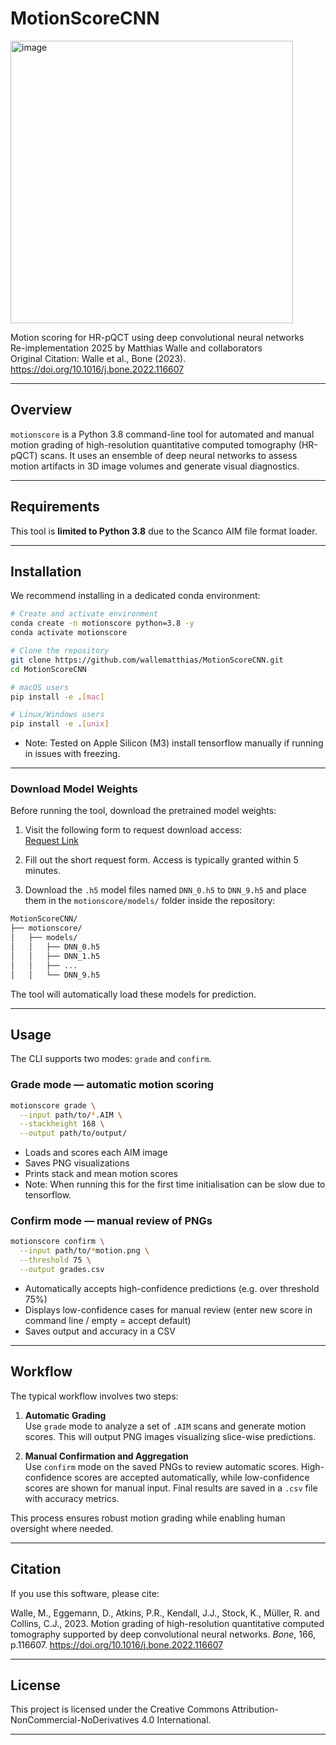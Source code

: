 # MotionScoreCNN

<img width="452" alt="image" src="https://github.com/OpenMSKImaging/MotionScoreCNN/assets/92020703/f4d8da86-4769-46b0-8eb5-dbd91b379762">

Motion scoring for HR-pQCT using deep convolutional neural networks  
Re-implementation 2025 by Matthias Walle and collaborators  
Original Citation: Walle et al., Bone (2023). https://doi.org/10.1016/j.bone.2022.116607

---

## Overview

`motionscore` is a Python 3.8 command-line tool for automated and manual motion grading of high-resolution quantitative computed tomography (HR-pQCT) scans. It uses an ensemble of deep neural networks to assess motion artifacts in 3D image volumes and generate visual diagnostics.

---

## Requirements

This tool is **limited to Python 3.8** due to the Scanco AIM file format loader.

---

## Installation

We recommend installing in a dedicated conda environment:

```bash
# Create and activate environment
conda create -n motionscore python=3.8 -y
conda activate motionscore

# Clone the repository
git clone https://github.com/wallematthias/MotionScoreCNN.git
cd MotionScoreCNN

# macOS users
pip install -e .[mac]

# Linux/Windows users
pip install -e .[unix]
```

- Note: Tested on Apple Silicon (M3) install tensorflow manually if running in issues with freezing.
---

### Download Model Weights

Before running the tool, download the pretrained model weights:

1. Visit the following form to request download access:  
   [Request Link](https://forms.gle/cy6wkX83pgKvP5Z69)

2. Fill out the short request form. Access is typically granted within 5 minutes.

3. Download the `.h5` model files named `DNN_0.h5` to `DNN_9.h5` and place them in the `motionscore/models/` folder inside the repository:

```bash
MotionScoreCNN/
├── motionscore/
│   ├── models/
│   │   ├── DNN_0.h5
│   │   ├── DNN_1.h5
│   │   ├── ...
│   │   └── DNN_9.h5
```

The tool will automatically load these models for prediction.

---

## Usage

The CLI supports two modes: `grade` and `confirm`.

### Grade mode — automatic motion scoring

```bash
motionscore grade \
  --input path/to/*.AIM \
  --stackheight 168 \
  --output path/to/output/
```

- Loads and scores each AIM image
- Saves PNG visualizations
- Prints stack and mean motion scores
- Note: When running this for the first time initialisation can be slow due to tensorflow. 

### Confirm mode — manual review of PNGs

```bash
motionscore confirm \
  --input path/to/*motion.png \
  --threshold 75 \
  --output grades.csv
```

- Automatically accepts high-confidence predictions (e.g. over threshold 75%)
- Displays low-confidence cases for manual review (enter new score in command line / empty = accept default)
- Saves output and accuracy in a CSV

---

## Workflow

The typical workflow involves two steps:

1. **Automatic Grading**  
   Use `grade` mode to analyze a set of `.AIM` scans and generate motion scores. This will output PNG images visualizing slice-wise predictions.

2. **Manual Confirmation and Aggregation**  
   Use `confirm` mode on the saved PNGs to review automatic scores. High-confidence scores are accepted automatically, while low-confidence scores are shown for manual input. Final results are saved in a `.csv` file with accuracy metrics.

This process ensures robust motion grading while enabling human oversight where needed.

---

## Citation

If you use this software, please cite:

Walle, M., Eggemann, D., Atkins, P.R., Kendall, J.J., Stock, K., Müller, R. and Collins, C.J., 2023. Motion grading of high-resolution quantitative computed tomography supported by deep convolutional neural networks. *Bone*, 166, p.116607. https://doi.org/10.1016/j.bone.2022.116607

---

## License

This project is licensed under the Creative Commons Attribution-NonCommercial-NoDerivatives 4.0 International.

---

